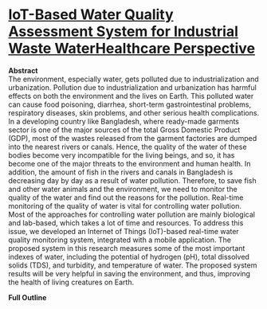 # [IoT-Based Water Quality Assessment System for Industrial Waste WaterHealthcare Perspective](https://ops.hindawi.com/view.manuscript/jhe/3769965/1/)

**Abstract**<br>
The environment, especially water, gets polluted due to industrialization and urbanization. Pollution due to industrialization and urbanization has harmful effects on both the environment and the lives on Earth. This polluted water can cause food poisoning, diarrhea, short-term gastrointestinal problems, respiratory diseases, skin problems, and other serious health complications. In a developing country like Bangladesh, where ready-made garments sector is one of the major sources of the total Gross Domestic Product (GDP), most of the wastes released from the garment factories are dumped into the nearest rivers or canals. Hence, the quality of the water of these bodies become very incompatible for the living beings, and so, it has become one of the major threats to the environment and human health. In addition, the amount of fish in the rivers and canals in Bangladesh is decreasing day by day as a result of water pollution. Therefore, to save fish and other water animals and the environment, we need to monitor the quality of the water and find out the reasons for the pollution. Real-time monitoring of the quality of water is vital for controlling water pollution. Most of the approaches for controlling water pollution are mainly biological and lab-based, which takes a lot of time and resources. To address this issue, we developed an Internet of Things (IoT)-based real-time water quality monitoring system, integrated with a mobile application. The proposed system in this research measures some of the most important indexes of water, including the potential of hydrogen (pH), total dissolved solids (TDS), and turbidity, and temperature of water. The proposed system results will be very helpful in saving the environment, and thus, improving the health of living creatures on Earth.

**Full Outline**
